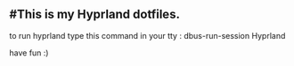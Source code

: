 #This is my Hyprland dotfiles.
-----------------------------------------------------------------------------------------------------------------------------------------------

to run hyprland type this command in your tty : dbus-run-session Hyprland

have fun :)
